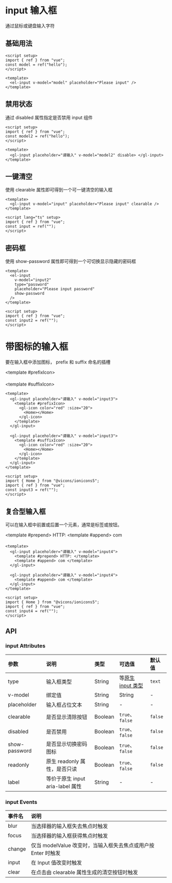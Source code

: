 # input 输入框

通过鼠标或键盘输入字符

## 基础用法

<script setup>
    import { Home,Close } from "@vicons/ionicons5";
    
    import { ref } from 'vue'
    const model = ref("hello");
    const model2 = ref("hello");
    const input = ref("");
    const input2 = ref('')
    const input3 = ref('')
    const input4 = ref('')
</script>

<gl-input
    placeholder="请输入"
    v-model="model"
    >
</gl-input>

```vue
<script setup>
import { ref } from "vue";
const model = ref("hello");
</script>

<template>
  <el-input v-model="model" placeholder="Please input" />
</template>
```

## 禁用状态

通过 disabled 属性指定是否禁用 input 组件

<gl-input
    placeholder="请输入"
    v-model="model2"
    disable
    >
</gl-input>

```vue
<script setup>
import { ref } from "vue";
const model2 = ref("hello");
</script>

<template>
  <gl-input placeholder="请输入" v-model="model2" disable> </gl-input>
</template>
```

## 一键清空

使用 clearable 属性即可得到一个可一键清空的输入框

<gl-input
    v-model="input"
    placeholder="Please input"
    clearable>
</gl-input>

```vue
<template>
  <gl-input v-model="input" placeholder="Please input" clearable />
</template>

<script lang="ts" setup>
import { ref } from "vue";
const input = ref("");
</script>
```

## 密码框

使用 show-password 属性即可得到一个可切换显示隐藏的密码框

<gl-input
    v-model="input2"
    type="password"
    placeholder="Please input password"
    show-password>
</gl-input>

```vue
<template>
  <el-input
    v-model="input2"
    type="password"
    placeholder="Please input password"
    show-password
  />
</template>

<script setup>
import { ref } from "vue";
const input2 = ref("");
</script>
```

# 带图标的输入框

要在输入框中添加图标， prefix 和 suffix 命名的插槽

<gl-input
    placeholder="请输入"
    v-model="input3">
<template #prefixIcon>
<gl-icon color="red" :size="20">
<Home></Home>
</gl-icon>
</template>

</gl-input>

<div  style="margin-top:20px">
<gl-input
    placeholder="请输入"
    v-model="input3">

<template #suffixIcon>
<gl-icon color="red" :size="20">
<Home></Home>
</gl-icon>
</template>

</gl-input>
</div>

```vue
<template>
  <gl-input placeholder="请输入" v-model="input3">
    <template #prefixIcon>
      <gl-icon color="red" :size="20">
        <Home></Home>
      </gl-icon>
    </template>
  </gl-input>

  <gl-input placeholder="请输入" v-model="input3">
    <template #suffixIcon>
      <gl-icon color="red" :size="20">
        <Home></Home>
      </gl-icon>
    </template>
  </gl-input>
</template>

<script setup>
import { Home } from "@vicons/ionicons5";
import { ref } from "vue";
const input3 = ref("");
</script>
```

## 复合型输入框

可以在输入框中前置或后置一个元素，通常是标签或按钮。

<gl-input
    placeholder="请输入"
    v-model="input4">
<template #prepend> HTTP: </template>
<template #append> com </template>
</gl-input>

<div  style="margin-top:20px">
<gl-input
    placeholder="请输入"
    v-model="input4">
<template #append> com </template>
</gl-input>
</div>

```vue
<template>
  <gl-input placeholder="请输入" v-model="input4">
    <template #prepend> HTTP: </template>
    <template #append> com </template>
  </gl-input>

  <gl-input placeholder="请输入" v-model="input4">
    <template #append> com </template>
  </gl-input>
</template>

<script setup>
import { Home } from "@vicons/ionicons5";
import { ref } from "vue";
const input4 = ref("");
</script>
```

## API

### input Attributes

| 参数          | 说明                             | 类型    | 可选值                                                                                                      | 默认值  |
| :------------ | :------------------------------- | :------ | :---------------------------------------------------------------------------------------------------------- | :------ |
| type          | 输入框类型                       | String  | 等[原生 input 类型](https://developer.mozilla.org/en-US/docs/Web/HTML/Element/input#Form_%3Cinput%3E_types) | `text`  |
| v-model       | 绑定值                           | String  | String                                                                                                      | -       |
| placeholder   | 输入框占位文本                   | String  | -                                                                                                           | -       |
| clearable     | 是否显示清除按钮                 | Boolean | `true`、`false`                                                                                             | `false` |
| disabled      | 是否禁用                         | Boolean | `true`、`false`                                                                                             | `false` |
| show-password | 是否显示切换密码图标             | Boolean | `true`、`false`                                                                                             | `false` |
| readonly      | 原生 readonly 属性，是否只读     | Boolean | `true`、`false`                                                                                             | `false` |
| label         | 等价于原生 input aria-label 属性 | String  | -                                                                                                           | -       |

### input Events

| 事件名 | 说明                                                          |
| :----- | :------------------------------------------------------------ |
| blur   | 当选择器的输入框失去焦点时触发                                |
| focus  | 当选择器的输入框获得焦点时触发                                |
| change | 仅当 modelValue 改变时，当输入框失去焦点或用户按 Enter 时触发 |
| input  | 在 Input 值改变时触发                                         |
| clear  | 在点击由 clearable 属性生成的清空按钮时触发                   |

